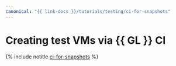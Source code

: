 ```yaml
---
canonical: "{{ link-docs }}/tutorials/testing/ci-for-snapshots"
---
```


# Creating test VMs via {{ GL }} CI

{% include notitle [ci-for-snapshots](../../_tutorials/dev/ci-for-snapshots.md) %}